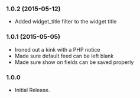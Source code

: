 ### 1.0.2 (2015-05-12)
- Added widget_title filter to the widget title

### 1.0.1 (2015-05-05)

- Ironed out a kink with a PHP notice
- Made sure default feed can be left blank
- Made sure show on fields can be saved properly


### 1.0.0

- Initial Release.

